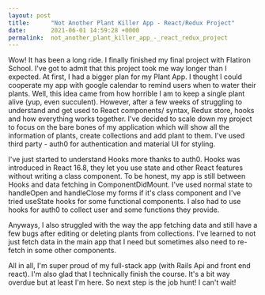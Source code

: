 ```yaml
---
layout: post
title:      "Not Another Plant Killer App - React/Redux Project"
date:       2021-06-01 14:59:28 +0000
permalink:  not_another_plant_killer_app_-_react_redux_project
---
```



Wow! It has been a long ride. I finally finished my final project with Flatiron School. I've got to admit that this project took me way longer than I expected. At first, I had a bigger plan for my Plant App. I thought I could cooperate my app with google calendar to remind users when to water their plants. Well, this idea came from how horrible I am to keep a single plant alive (yup, even succulent). However, after a few weeks of struggling to understand and get used to React components/ syntax, Redux store, hooks and how everything works together. I've decided to scale down my project to focus on the bare bones of my application which will show all the information of plants, create collections and add plant to them. I've used third party - auth0 for authentication and material UI for styling. 

I've just started to understand Hooks more thanks to auth0.  Hooks was introduced in React 16.8, they let you use state and other React features without writing a class component. To be honest, my app is still between Hooks and data fetching in ComponentDidMount. I've used normal state to handleOpen and handleClose my forms if it's class component and I've tried useState hooks for some functional components. I also had to use hooks for auth0 to collect user and some functions they provide. 

Anyways, I also struggled with the way the app fetching data and still have a few bugs after editing or deleting plants from collections. I've learned to not just fetch data in the main app that I need but sometimes also need to re-fetch in some other components. 

All in all,  I'm super proud of my full-stack app (with Rails Api and front end react). I'm also glad that I technically finish the course. It's a bit way overdue but at least I'm here. So next step is the job hunt! I can't wait!
